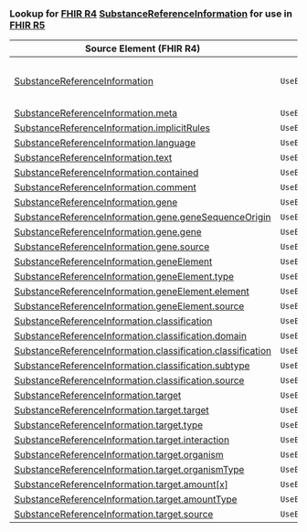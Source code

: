 ### Lookup for [FHIR R4](https://hl7.org/fhir/R4/) [SubstanceReferenceInformation](https://hl7.org/fhir/R4/SubstanceReferenceInformation.html) for use in [FHIR R5](https://hl7.org/fhir/R5/)

| Source Element (FHIR R4) | Usage | Target |
| -------------- | ----- | ------ |
| [SubstanceReferenceInformation](https://hl7.org/fhir/R4/SubstanceReferenceInformation.html#resource) | `UseExtension` | [http://hl7.org/fhir/4.0/StructureDefinition/extension-SubstanceReferenceInformation](StructureDefinition-ext-R4-SubstanceReferenceInformation.html) |
| [SubstanceReferenceInformation.meta](https://hl7.org/fhir/R4/SubstanceReferenceInformation.html#resource) | `UseBasicElement` | [Resource.meta](https://hl7.org/fhir/R5/Resource.html#resource) |
| [SubstanceReferenceInformation.implicitRules](https://hl7.org/fhir/R4/SubstanceReferenceInformation.html#resource) | `UseBasicElement` | [Resource.implicitRules](https://hl7.org/fhir/R5/Resource.html#resource) |
| [SubstanceReferenceInformation.language](https://hl7.org/fhir/R4/SubstanceReferenceInformation.html#resource) | `UseBasicElement` | [Resource.language](https://hl7.org/fhir/R5/Resource.html#resource) |
| [SubstanceReferenceInformation.text](https://hl7.org/fhir/R4/SubstanceReferenceInformation.html#resource) | `UseBasicElement` | [DomainResource.text](https://hl7.org/fhir/R5/DomainResource.html#resource) |
| [SubstanceReferenceInformation.contained](https://hl7.org/fhir/R4/SubstanceReferenceInformation.html#resource) | `UseBasicElement` | [DomainResource.contained](https://hl7.org/fhir/R5/DomainResource.html#resource) |
| [SubstanceReferenceInformation.comment](https://hl7.org/fhir/R4/SubstanceReferenceInformation.html#resource) | `UseExtensionFromAncestor` | - |
| [SubstanceReferenceInformation.gene](https://hl7.org/fhir/R4/SubstanceReferenceInformation.html#resource) | `UseExtensionFromAncestor` | - |
| [SubstanceReferenceInformation.gene.geneSequenceOrigin](https://hl7.org/fhir/R4/SubstanceReferenceInformation.html#resource) | `UseExtensionFromAncestor` | - |
| [SubstanceReferenceInformation.gene.gene](https://hl7.org/fhir/R4/SubstanceReferenceInformation.html#resource) | `UseExtensionFromAncestor` | - |
| [SubstanceReferenceInformation.gene.source](https://hl7.org/fhir/R4/SubstanceReferenceInformation.html#resource) | `UseExtensionFromAncestor` | - |
| [SubstanceReferenceInformation.geneElement](https://hl7.org/fhir/R4/SubstanceReferenceInformation.html#resource) | `UseExtensionFromAncestor` | - |
| [SubstanceReferenceInformation.geneElement.type](https://hl7.org/fhir/R4/SubstanceReferenceInformation.html#resource) | `UseExtensionFromAncestor` | - |
| [SubstanceReferenceInformation.geneElement.element](https://hl7.org/fhir/R4/SubstanceReferenceInformation.html#resource) | `UseExtensionFromAncestor` | - |
| [SubstanceReferenceInformation.geneElement.source](https://hl7.org/fhir/R4/SubstanceReferenceInformation.html#resource) | `UseExtensionFromAncestor` | - |
| [SubstanceReferenceInformation.classification](https://hl7.org/fhir/R4/SubstanceReferenceInformation.html#resource) | `UseExtensionFromAncestor` | - |
| [SubstanceReferenceInformation.classification.domain](https://hl7.org/fhir/R4/SubstanceReferenceInformation.html#resource) | `UseExtensionFromAncestor` | - |
| [SubstanceReferenceInformation.classification.classification](https://hl7.org/fhir/R4/SubstanceReferenceInformation.html#resource) | `UseExtensionFromAncestor` | - |
| [SubstanceReferenceInformation.classification.subtype](https://hl7.org/fhir/R4/SubstanceReferenceInformation.html#resource) | `UseExtensionFromAncestor` | - |
| [SubstanceReferenceInformation.classification.source](https://hl7.org/fhir/R4/SubstanceReferenceInformation.html#resource) | `UseExtensionFromAncestor` | - |
| [SubstanceReferenceInformation.target](https://hl7.org/fhir/R4/SubstanceReferenceInformation.html#resource) | `UseExtensionFromAncestor` | - |
| [SubstanceReferenceInformation.target.target](https://hl7.org/fhir/R4/SubstanceReferenceInformation.html#resource) | `UseExtensionFromAncestor` | - |
| [SubstanceReferenceInformation.target.type](https://hl7.org/fhir/R4/SubstanceReferenceInformation.html#resource) | `UseExtensionFromAncestor` | - |
| [SubstanceReferenceInformation.target.interaction](https://hl7.org/fhir/R4/SubstanceReferenceInformation.html#resource) | `UseExtensionFromAncestor` | - |
| [SubstanceReferenceInformation.target.organism](https://hl7.org/fhir/R4/SubstanceReferenceInformation.html#resource) | `UseExtensionFromAncestor` | - |
| [SubstanceReferenceInformation.target.organismType](https://hl7.org/fhir/R4/SubstanceReferenceInformation.html#resource) | `UseExtensionFromAncestor` | - |
| [SubstanceReferenceInformation.target.amount[x]](https://hl7.org/fhir/R4/SubstanceReferenceInformation.html#resource) | `UseExtensionFromAncestor` | - |
| [SubstanceReferenceInformation.target.amountType](https://hl7.org/fhir/R4/SubstanceReferenceInformation.html#resource) | `UseExtensionFromAncestor` | - |
| [SubstanceReferenceInformation.target.source](https://hl7.org/fhir/R4/SubstanceReferenceInformation.html#resource) | `UseExtensionFromAncestor` | - |
